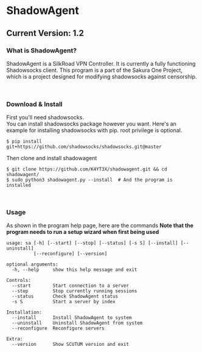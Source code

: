 # ShadowAgent

## Current Version: 1.2

### What is ShadowAgent?
ShadowAgent is a SilkRoad VPN Controller. It is currently a fully functioning Shadowsocks client.  This program is a part of the Sakura One Project, which is a project designed for modifying shadowsocks against censorship.

<br>

### Download & Install
First you'll need shadowsocks.  
You can install shadowsocks package however you want. Here's an example for installing shadowsocks with pip. root privilege is optional.
~~~~
$ pip install git+https://github.com/shadowsocks/shadowsocks.git@master
~~~~

Then clone and install shadowagent
~~~~
$ git clone https://github.com/K4YT3X/shadowagent.git && cd shadowagent/
$ sudo python3 shadowagent.py --install  # And the program is installed
~~~~
<br>

### Usage
As shown in the program help page, here are the commands
**Note that the program needs to run a setup wizard when first being used**
~~~~
usage: sa [-h] [--start] [--stop] [--status] [-s S] [--install] [--uninstall]
          [--reconfigure] [--version]

optional arguments:
  -h, --help     show this help message and exit

Controls:
  --start        Start connection to a server
  --stop         Stop currently running sessions
  --status       Check ShadowAgent status
  -s S           Start a server by index

Installation:
  --install      Install ShadowAgent to system
  --uninstall    Uninstall ShadowAgent from system
  --reconfigure  Reconfigure servers

Extra:
  --version      Show SCUTUM version and exit
~~~~